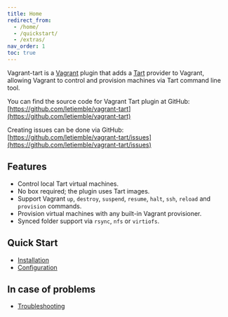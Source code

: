 ```yaml
---
title: Home
redirect_from:
  - /home/
  - /quickstart/
  - /extras/
nav_order: 1
toc: true
---
```


Vagrant-tart is a [Vagrant](http://www.vagrantup.com) plugin that adds a
[Tart](https://tart.run/) provider to Vagrant, allowing Vagrant to
control and provision machines via Tart command line tool.

You can find the source code for Vagrant Tart plugin at GitHub:
[https://github.com/letiemble/vagrant-tart](https://github.com/letiemble/vagrant-tart)

Creating issues can be done via GitHub:
[https://github.com/letiemble/vagrant-tart/issues](https://github.com/letiemble/vagrant-tart/issues)

## Features

* Control local Tart virtual machines.
* No box required; the plugin uses Tart images.
* Support Vagrant `up`, `destroy`, `suspend`, `resume`, `halt`, `ssh`, `reload` and `provision` commands.
* Provision virtual machines with any built-in Vagrant provisioner.
* Synced folder support via `rsync`, `nfs` or `virtiofs`.

## Quick Start

* [Installation](/installation)
* [Configuration](/configuration)

## In case of problems

* [Troubleshooting](/troubleshooting)

